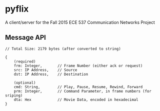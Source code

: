 # pyflix
A client/server for the Fall 2015 ECE 537 Communication Networks Project

## Message API

```
// Total Size: 2179 bytes (after converted to string)

{
    (required)
    frm: Integer,       // Frame Number (either ack or request)
    src: IP Address,    // Source
    dst: IP Address,    // Destination

    (optional)
    cmd: String,        // Play, Pause, Resume, Rewind, Forward
    prm: Integer,       // Command Parameter, in frame numbers (for sriping) 
    dta: Hex            // Movie Data, encoded in hexadecimal
}
```